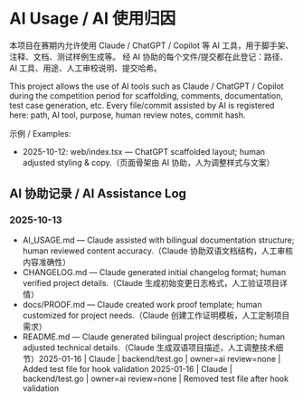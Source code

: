 # AI Usage / AI 使用归因

本项目在赛期内允许使用 Claude / ChatGPT / Copilot 等 AI 工具，用于脚手架、注释、文档、测试样例生成等。
经 AI 协助的每个文件/提交都在此登记：路径、AI 工具、用途、人工审校说明、提交哈希。

This project allows the use of AI tools such as Claude / ChatGPT / Copilot during the competition period for scaffolding, comments, documentation, test case generation, etc.
Every file/commit assisted by AI is registered here: path, AI tool, purpose, human review notes, commit hash.

示例 / Examples:
- 2025-10-12: web/index.tsx — ChatGPT scaffolded layout; human adjusted styling & copy.（页面骨架由 AI 协助，人为调整样式与文案）

## AI 协助记录 / AI Assistance Log

### 2025-10-13
- AI_USAGE.md — Claude assisted with bilingual documentation structure; human reviewed content accuracy.（Claude 协助双语文档结构，人工审核内容准确性）
- CHANGELOG.md — Claude generated initial changelog format; human verified project details.（Claude 生成初始变更日志格式，人工验证项目详情）
- docs/PROOF.md — Claude created work proof template; human customized for project needs.（Claude 创建工作证明模板，人工定制项目需求）
- README.md — Claude generated bilingual project description; human adjusted technical details.（Claude 生成双语项目描述，人工调整技术细节）2 0 2 5 - 0 1 - 1 6   |   C l a u d e   |   b a c k e n d / t e s t . g o   |   o w n e r = a i   r e v i e w = n o n e   |   A d d e d   t e s t   f i l e   f o r   h o o k   v a l i d a t i o n  
 2 0 2 5 - 0 1 - 1 6   |   C l a u d e   |   b a c k e n d / t e s t . g o   |   o w n e r = a i   r e v i e w = n o n e   |   R e m o v e d   t e s t   f i l e   a f t e r   h o o k   v a l i d a t i o n  
 